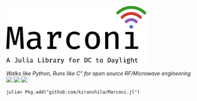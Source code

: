 ![Logo](docs/src/assets/logo_full.svg)

*Walks like Python, Runs like C" for open source RF/Microwave engineering*
[![][docs-dev-img]][docs-dev-url] [![][travis-img]][travis-url] [![][codecov-img]][codecov-url]

[docs-dev-img]: https://img.shields.io/badge/docs-dev-blue.svg
[docs-dev-url]: https://kiranshila.github.io/Marconi.jl/latest

[travis-img]: https://travis-ci.org/kiranshila/Marconi.jl.svg?branch=master
[travis-url]: https://travis-ci.org/kiranshila/Marconi.jl

[codecov-img]: https://codecov.io/gh/kiranshila/Marconi.jl/branch/master/graph/badge.svg
[codecov-url]: https://codecov.io/gh/kiranshila/Marconi.jl

```julia-repl
julia> Pkg.add("github.com/kiranshila/Marconi.jl")
```
